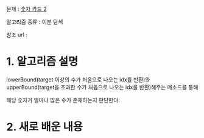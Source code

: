 문제 : [숫자 카드 2](https://www.acmicpc.net/problem/10816)

알고리즘 종류 : 이분 탐색

참조 url :

# 1. 알고리즘 설명

lowerBound(target 이상의 수가 처음으로 나오는 idx를 반환)와 upperBound(target을 초과한 수가 처음으로 나오는 idx를 반환)해주는 메소드를 통해

해당 숫자가 얼마나 많은 수가 존재하는지 판단한다.

# 2. 새로 배운 내용